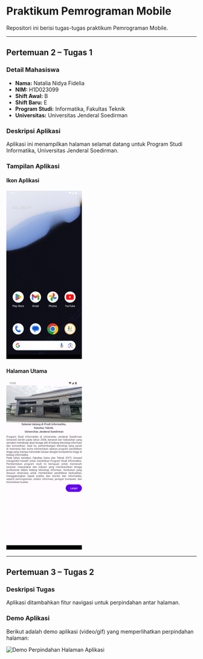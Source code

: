 # Praktikum Pemrograman Mobile

Repositori ini berisi tugas-tugas praktikum Pemrograman Mobile.

---

## Pertemuan 2 – Tugas 1

### Detail Mahasiswa

* **Nama:** Natalia Nidya Fidelia  
* **NIM:** H1D023099  
* **Shift Awal:** B  
* **Shift Baru:** E  
* **Program Studi:** Informatika, Fakultas Teknik  
* **Universitas:** Universitas Jenderal Soedirman  

### Deskripsi Aplikasi

Aplikasi ini menampilkan halaman selamat datang untuk Program Studi Informatika, Universitas Jenderal Soedirman.

### Tampilan Aplikasi

#### Ikon Aplikasi
<img src="assets/aplikasi.png" width="200" alt="Ikon Aplikasi If Unsoed Mobile"/>

#### Halaman Utama
<img src="assets/isi aplikasi.png" width="200" alt="Halaman Utama Aplikasi If Unsoed Mobile"/>

---

## Pertemuan 3 – Tugas 2

### Deskripsi Tugas
Aplikasi ditambahkan fitur navigasi untuk perpindahan antar halaman.  

### Demo Aplikasi
Berikut adalah demo aplikasi (video/gif) yang memperlihatkan perpindahan halaman:

<img src="assets/demotugas.gif" width="250" alt="Demo Perpindahan Halaman Aplikasi"/>
